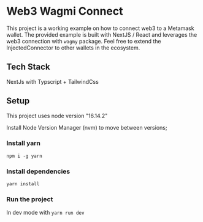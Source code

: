 # Web3 Wagmi Connect

This project is a working example on how to connect web3 to a Metamask wallet. The provided example is built with NextJS / React and leverages the web3 connection with `wagmy` package.
Feel free to extend the InjectedConnector to other wallets in the ecosystem.

## Tech Stack

NextJs with Typscript + TailwindCss

## Setup

This project uses node version "16.14.2"

Install Node Version Manager (nvm) to move between versions;

### Install yarn

`npm i -g yarn`

### Install dependencies

`yarn install`

### Run the project

In dev mode with `yarn run dev`


